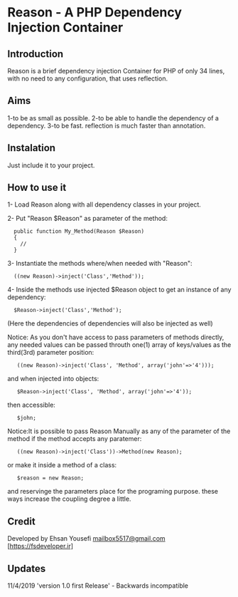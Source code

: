# Reason - A PHP Dependency Injection Container

Introduction
------------
Reason is a brief dependency injection Container for PHP
of only 34 lines,
with no need to any configuration,
that uses reflection.

Aims
-----
1-to be as small as possible.
2-to be able to handle the dependency of a dependency. 
3-to be fast. reflection is much faster than annotation.


Instalation
-----------
Just include it to your project.


How to use it
-------------
1- Load Reason along with all dependency classes in your project.


2- Put "Reason $Reason" as parameter of the method: 
      
      public function My_Method(Reason $Reason)
      {
        //
      }

      
3- Instantiate the methods where/when needed with "Reason":
    
      ((new Reason)->inject('Class','Method'));
    

4- Inside the methods use injected $Reason object to get an instance of any dependency:

      $Reason->inject('Class','Method');
    
  (Here the dependencies of dependencies will also be injected as well) 

    
Notice: As you don't have access to pass parameters of methods directly,  
  any needed values can be passed throuth one(1) array of
  keys/values as the third(3rd) parameter position:
  
       ((new Reason)->inject('Class', 'Method', array('john'=>'4')));
       
  and when injected into objects:  
  
       $Reason->inject('Class', 'Method', array('john'=>'4'));   
       
  then accessible:    
  
       $john;
 
 
Notice:It is possible to pass Reason Manually as any of the parameter
  of the method if the method accepts any paratemer:
  
       ((new Reason)->inject('Class'))->Method(new Reason);
       
  or make it inside a method of a class:  
  
       $reason = new Reason;
       
  and reservinge the parameters place for the programing purpose.
  these ways increase the coupling degree a little.
  
  
Credit
------
Developed by Ehsan Yousefi <mailbox5517@gmail.com> [https://fsdeveloper.ir]
 
 
Updates
-------
11/4/2019 'version 1.0 first Release' - Backwards incompatible
